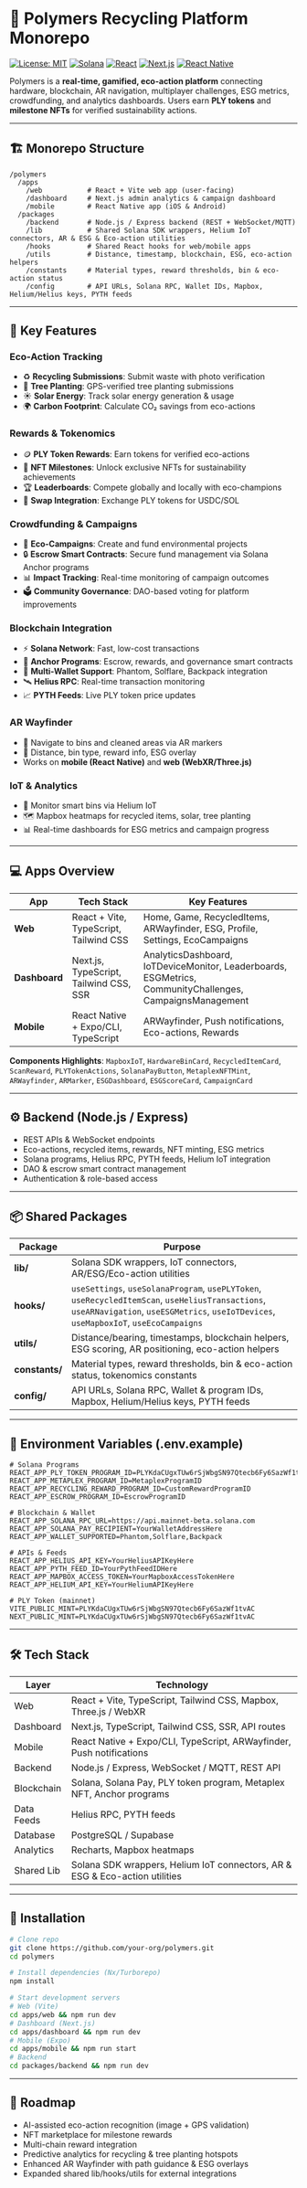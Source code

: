 # 🌱 Polymers Recycling Platform Monorepo

[![License: MIT](https://img.shields.io/badge/License-MIT-green)](LICENSE) [![Solana](https://img.shields.io/badge/Blockchain-Solana-blue)](https://solana.com) [![React](https://img.shields.io/badge/Frontend-React-brightgreen)](https://reactjs.org) [![Next.js](https://img.shields.io/badge/Dashboard-Next.js-black)](https://nextjs.org) [![React Native](https://img.shields.io/badge/Mobile-React%20Native-blueviolet)](https://reactnative.dev)

Polymers is a **real-time, gamified, eco-action platform** connecting hardware, blockchain, AR navigation, multiplayer challenges, ESG metrics, crowdfunding, and analytics dashboards.
Users earn **PLY tokens** and **milestone NFTs** for verified sustainability actions.

---

## 🏗 Monorepo Structure

```
/polymers
  /apps
    /web           # React + Vite web app (user-facing)
    /dashboard     # Next.js admin analytics & campaign dashboard
    /mobile        # React Native app (iOS & Android)
  /packages
    /backend       # Node.js / Express backend (REST + WebSocket/MQTT)
    /lib           # Shared Solana SDK wrappers, Helium IoT connectors, AR & ESG & Eco-action utilities
    /hooks         # Shared React hooks for web/mobile apps
    /utils         # Distance, timestamp, blockchain, ESG, eco-action helpers
    /constants     # Material types, reward thresholds, bin & eco-action status
    /config        # API URLs, Solana RPC, Wallet IDs, Mapbox, Helium/Helius keys, PYTH feeds
```

---

## 🌟 Key Features

### **Eco-Action Tracking**

* ♻️ **Recycling Submissions**: Submit waste with photo verification
* 🌳 **Tree Planting**: GPS-verified tree planting submissions
* ☀️ **Solar Energy**: Track solar energy generation & usage
* 🌍 **Carbon Footprint**: Calculate CO₂ savings from eco-actions

### **Rewards & Tokenomics**

* 🪙 **PLY Token Rewards**: Earn tokens for verified eco-actions
* 🎨 **NFT Milestones**: Unlock exclusive NFTs for sustainability achievements
* 🏆 **Leaderboards**: Compete globally and locally with eco-champions
* 🔄 **Swap Integration**: Exchange PLY tokens for USDC/SOL

### **Crowdfunding & Campaigns**

* 📢 **Eco-Campaigns**: Create and fund environmental projects
* 🔒 **Escrow Smart Contracts**: Secure fund management via Solana Anchor programs
* 📊 **Impact Tracking**: Real-time monitoring of campaign outcomes
* 🗳 **Community Governance**: DAO-based voting for platform improvements

### **Blockchain Integration**

* ⚡ **Solana Network**: Fast, low-cost transactions
* 📜 **Anchor Programs**: Escrow, rewards, and governance smart contracts
* 💼 **Multi-Wallet Support**: Phantom, Solflare, Backpack integration
* 🛰 **Helius RPC**: Real-time transaction monitoring
* 📈 **PYTH Feeds**: Live PLY token price updates

### **AR Wayfinder**

* 🧭 Navigate to bins and cleaned areas via AR markers
* 📍 Distance, bin type, reward info, ESG overlay
* Works on **mobile (React Native)** and **web (WebXR/Three.js)**

### **IoT & Analytics**

* 📡 Monitor smart bins via Helium IoT
* 🗺 Mapbox heatmaps for recycled items, solar, tree planting
* 📊 Real-time dashboards for ESG metrics and campaign progress

---

## 💻 Apps Overview

| App           | Tech Stack                             | Key Features                                                                                             |
| ------------- | -------------------------------------- | -------------------------------------------------------------------------------------------------------- |
| **Web**       | React + Vite, TypeScript, Tailwind CSS | Home, Game, RecycledItems, ARWayfinder, ESG, Profile, Settings, EcoCampaigns                             |
| **Dashboard** | Next.js, TypeScript, Tailwind CSS, SSR | AnalyticsDashboard, IoTDeviceMonitor, Leaderboards, ESGMetrics, CommunityChallenges, CampaignsManagement |
| **Mobile**    | React Native + Expo/CLI, TypeScript    | ARWayfinder, Push notifications, Eco-actions, Rewards                                                    |

**Components Highlights**: `MapboxIoT`, `HardwareBinCard`, `RecycledItemCard`, `ScanReward`, `PLYTokenActions`, `SolanaPayButton`, `MetaplexNFTMint`, `ARWayfinder`, `ARMarker`, `ESGDashboard`, `ESGScoreCard`, `CampaignCard`

---

## ⚙ Backend (Node.js / Express)

* REST APIs & WebSocket endpoints
* Eco-actions, recycled items, rewards, NFT minting, ESG metrics
* Solana programs, Helius RPC, PYTH feeds, Helium IoT integration
* DAO & escrow smart contract management
* Authentication & role-based access

---

## 📦 Shared Packages

| Package        | Purpose                                                                                                                                                                                  |
| -------------- | ---------------------------------------------------------------------------------------------------------------------------------------------------------------------------------------- |
| **lib/**       | Solana SDK wrappers, IoT connectors, AR/ESG/Eco-action utilities                                                                                                                         |
| **hooks/**     | `useSettings`, `useSolanaProgram`, `usePLYToken`, `useRecycledItemScan`, `useHeliusTransactions`, `useARNavigation`, `useESGMetrics`, `useIoTDevices`, `useMapboxIoT`, `useEcoCampaigns` |
| **utils/**     | Distance/bearing, timestamps, blockchain helpers, ESG scoring, AR positioning, eco-action helpers                                                                                        |
| **constants/** | Material types, reward thresholds, bin & eco-action status, tokenomics constants                                                                                                         |
| **config/**    | API URLs, Solana RPC, Wallet & program IDs, Mapbox, Helium/Helius keys, PYTH feeds                                                                                                       |

---

## 🔑 Environment Variables (.env.example)

```env
# Solana Programs
REACT_APP_PLY_TOKEN_PROGRAM_ID=PLYKdaCUgxTUw6rSjWbgSN97Qtecb6Fy6SazWf1tvAC
REACT_APP_METAPLEX_PROGRAM_ID=MetaplexProgramID
REACT_APP_RECYCLING_REWARD_PROGRAM_ID=CustomRewardProgramID
REACT_APP_ESCROW_PROGRAM_ID=EscrowProgramID

# Blockchain & Wallet
REACT_APP_SOLANA_RPC_URL=https://api.mainnet-beta.solana.com
REACT_APP_SOLANA_PAY_RECIPIENT=YourWalletAddressHere
REACT_APP_WALLET_SUPPORTED=Phantom,Solflare,Backpack

# APIs & Feeds
REACT_APP_HELIUS_API_KEY=YourHeliusAPIKeyHere
REACT_APP_PYTH_FEED_ID=YourPythFeedIDHere
REACT_APP_MAPBOX_ACCESS_TOKEN=YourMapboxAccessTokenHere
REACT_APP_HELIUM_API_KEY=YourHeliumAPIKeyHere

# PLY Token (mainnet)
VITE_PUBLIC_MINT=PLYKdaCUgxTUw6rSjWbgSN97Qtecb6Fy6SazWf1tvAC
NEXT_PUBLIC_MINT=PLYKdaCUgxTUw6rSjWbgSN97Qtecb6Fy6SazWf1tvAC
```

---

## 🛠 Tech Stack

| Layer      | Technology                                                                  |
| ---------- | --------------------------------------------------------------------------- |
| Web        | React + Vite, TypeScript, Tailwind CSS, Mapbox, Three.js / WebXR            |
| Dashboard  | Next.js, TypeScript, Tailwind CSS, SSR, API routes                          |
| Mobile     | React Native + Expo/CLI, TypeScript, ARWayfinder, Push notifications        |
| Backend    | Node.js / Express, WebSocket / MQTT, REST API                               |
| Blockchain | Solana, Solana Pay, PLY token program, Metaplex NFT, Anchor programs        |
| Data Feeds | Helius RPC, PYTH feeds                                                      |
| Database   | PostgreSQL / Supabase                                                       |
| Analytics  | Recharts, Mapbox heatmaps                                                   |
| Shared Lib | Solana SDK wrappers, Helium IoT connectors, AR & ESG & Eco-action utilities |

---

## 🚀 Installation

```bash
# Clone repo
git clone https://github.com/your-org/polymers.git
cd polymers

# Install dependencies (Nx/Turborepo)
npm install

# Start development servers
# Web (Vite)
cd apps/web && npm run dev
# Dashboard (Next.js)
cd apps/dashboard && npm run dev
# Mobile (Expo)
cd apps/mobile && npm run start
# Backend
cd packages/backend && npm run dev
```

---

## 📝 Roadmap

* AI-assisted eco-action recognition (image + GPS validation)
* NFT marketplace for milestone rewards
* Multi-chain reward integration
* Predictive analytics for recycling & tree planting hotspots
* Enhanced AR Wayfinder with path guidance & ESG overlays
* Expanded shared lib/hooks/utils for external integrations
